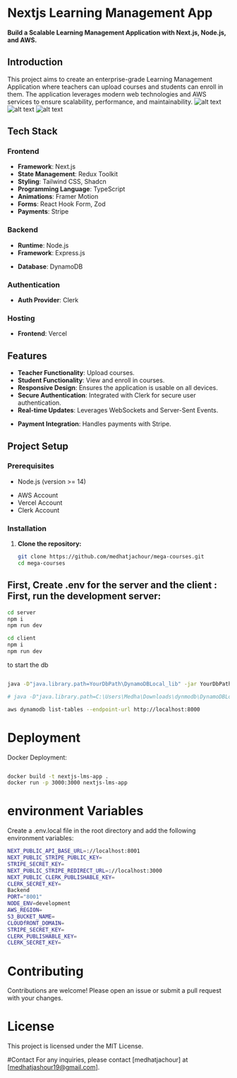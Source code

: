 # Nextjs Learning Management App

**Build a Scalable Learning Management Application with Next.js, Node.js, and AWS.**

## Introduction
This project aims to create an enterprise-grade Learning Management Application where teachers can upload courses and students can enroll in them. The application leverages modern web technologies and AWS services to ensure scalability, performance, and maintainability.
![alt text](https://github.com/medhatjachour/Mega-courses/blob/main/sample/1.png?raw=true)
![alt text](https://github.com/medhatjachour/Mega-courses/blob/main/sample/2.png?raw=true)
![alt text](https://github.com/medhatjachour/Mega-courses/blob/main/sample/3.png?raw=true)

## Tech Stack

### Frontend
- **Framework**: Next.js
- **State Management**: Redux Toolkit
- **Styling**: Tailwind CSS, Shadcn
- **Programming Language**: TypeScript
- **Animations**: Framer Motion
- **Forms**: React Hook Form, Zod
- **Payments**: Stripe

### Backend
- **Runtime**: Node.js
- **Framework**: Express.js
<!-- - **Containerization**: Docker -->
<!-- - **Serverless**: AWS Lambda, API Gateway -->
- **Database**: DynamoDB
<!-- - **Storage**: S3 -->
<!-- - **Content Delivery**: CloudFront -->

### Authentication
- **Auth Provider**: Clerk

### Hosting
- **Frontend**: Vercel

## Features
- **Teacher Functionality**: Upload courses.
- **Student Functionality**: View and enroll in courses.
- **Responsive Design**: Ensures the application is usable on all devices.
- **Secure Authentication**: Integrated with Clerk for secure user authentication.
- **Real-time Updates**: Leverages WebSockets and Server-Sent Events.
<!-- - **Scalable Architecture**: Utilizes AWS services for scalable backend and storage solutions. -->
- **Payment Integration**: Handles payments with Stripe.

## Project Setup

### Prerequisites
- Node.js (version >= 14)
<!-- - Docker -->
- AWS Account
- Vercel Account
- Clerk Account

### Installation
1. **Clone the repository:**
   ```bash
   git clone https://github.com/medhatjachour/mega-courses.git
   cd mega-courses

First, Create .env for the server and the client :
First, run the development server:
---
```bash
cd server
npm i
npm run dev

cd client
npm i
npm run dev

```
to start the db 
```bash

java -D"java.library.path=YourDbPath\DynamoDBLocal_lib" -jar YourDbPath\DynamoDBLocal.jar -sharedDb

# java -D"java.library.path=C:\Users\Medha\Downloads\dynmodb\DynamoDBLocal_lib" -jar C:\Users\Medha\Downloads\dynmodb\DynamoDBLocal.jar -sharedDb

aws dynamodb list-tables --endpoint-url http://localhost:8000

```
# Deployment
Docker Deployment:

```bash

docker build -t nextjs-lms-app .
docker run -p 3000:3000 nextjs-lms-app
```
# environment Variables
Create a .env.local file in the root directory and add the following environment variables:
```bash
NEXT_PUBLIC_API_BASE_URL=://localhost:8001
NEXT_PUBLIC_STRIPE_PUBLIC_KEY=
STRIPE_SECRET_KEY=
NEXT_PUBLIC_STRIPE_REDIRECT_URL=://localhost:3000
NEXT_PUBLIC_CLERK_PUBLISHABLE_KEY=
CLERK_SECRET_KEY=
Backend
PORT="8001"
NODE_ENV=development
AWS_REGION=
S3_BUCKET_NAME=
CLOUDfRONT_DOMAIN=  
STRIPE_SECRET_KEY=
CLERK_PUBLISHABLE_KEY=
CLERK_SECRET_KEY=

```

# Contributing
Contributions are welcome! Please open an issue or submit a pull request with your changes.

 # License
This project is licensed under the MIT License.

#Contact
For any inquiries, please contact [medhatjachour] at [medhatjashour19@gmail.com].